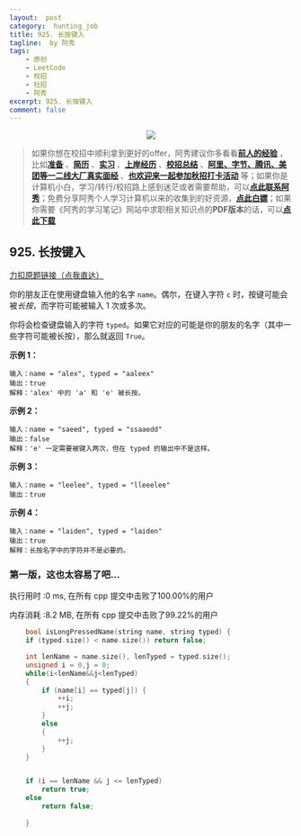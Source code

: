 ```yaml
---
layout:  post
category:  hunting_job
title: 925. 长按键入
tagline:  by 阿秀
tags:
    - 原创
    - LeetCode
    - 校招
    - 社招
    - 阿秀
excerpt: 925. 长按键入
comment: false
---
```




<div align="center">
  <a href="/notes/05-xiustar/01-xiustar_reading_guide/01-introduce.html#阿秀组建了一个校招学习圈子">
      <img src="https://axiu-image-bed.oss-cn-shanghai.aliyuncs.com/img/202206190108471.png">
  </a></div>



> 如果你想在校招中顺利拿到更好的offer，阿秀建议你多看看<font style="font-weight:bold; color:#4169E1;text-decoration:underline;">[前人的经验](/notes/05-xiustar/01-xiustar_reading_guide/01-introduce.md)</font> ，比如<font style="font-weight:bold; color:#4169E1;text-decoration:underline;">[准备](/notes/05-xiustar/02-campus_prepare/02-01-校招重要时间点科普.md)</font> 、<font style="font-weight:bold; color:#4169E1;text-decoration:underline;">[简历](/notes/05-xiustar/03-resume/01-00-简历开篇词.md)</font> 、<font style="font-weight:bold; color:#4169E1;text-decoration:underline;">[实习](/notes/05-xiustar/04-school_practice/20220320-从公司角度来看，为什么要招实习生.md)</font> 、<font style="font-weight:bold; color:#4169E1;text-decoration:underline;">[上岸经历](/notes/05-xiustar/09-question_answer/20220817.md)</font> 、<font style="font-weight:bold; color:#4169E1;text-decoration:underline;">[校招总结](/notes/05-xiustar/05-campus_recruitment/2020-12-16-双非渣硕的秋招之路总结（已拿抖音研发岗SP）.md)</font> 、<font style="font-weight:bold; color:#4169E1;text-decoration:underline;">[阿里、字节、腾讯、美团等一二线大厂真实面经](/notes/07-resources/01-free/04-schoolSchample.md)</font> 、<font style="font-weight:bold; color:#4169E1;text-decoration:underline;">[也欢迎来一起参加秋招打卡活动](/notes/05-xiustar/01-xiustar_reading_guide/01-introduce.html#阿秀组建了一个校招学习圈子)</font> 等；如果你是计算机小白，学习/转行/校招路上感到迷茫或者需要帮助，可以<font style="font-weight:bold; color:#4169E1;text-decoration:underline;">[点此联系阿秀](/notes/08-other/02-question.md#_4、阿秀-如何才能联系到你)</font>；免费分享阿秀个人学习计算机以来的收集到的好资源，<font style="font-weight:bold; color:#4169E1;text-decoration:underline;">[点此白嫖](/notes/07-resources/01-free/01-introduce.md)</font>；如果你需要《阿秀的学习笔记》网站中求职相关知识点的**PDF版本**的话，可以<font style="font-weight:bold; color:#4169E1;text-decoration:underline;">[点此下载](/notes/08-other/02-question.md#_5、如何下载阿秀的学习笔记内容pdf版本)</font> 



## 925. 长按键入

[力扣原题链接（点我直达）](https://leetcode-cn.com/problems/long-pressed-name/)

你的朋友正在使用键盘输入他的名字 `name`。偶尔，在键入字符 `c` 时，按键可能会被*长按*，而字符可能被输入 1 次或多次。

你将会检查键盘输入的字符 `typed`。如果它对应的可能是你的朋友的名字（其中一些字符可能被长按），那么就返回 `True`。

 

**示例 1：**

```
输入：name = "alex", typed = "aaleex"
输出：true
解释：'alex' 中的 'a' 和 'e' 被长按。
```

**示例 2：**

```
输入：name = "saeed", typed = "ssaaedd"
输出：false
解释：'e' 一定需要被键入两次，但在 typed 的输出中不是这样。
```

**示例 3：**

```
输入：name = "leelee", typed = "lleeelee"
输出：true
```

**示例 4：**

```
输入：name = "laiden", typed = "laiden"
输出：true
解释：长按名字中的字符并不是必要的。
```





### 第一版，这也太容易了吧...

执行用时 :0 ms, 在所有 cpp 提交中击败了100.00%的用户

内存消耗 :8.2 MB, 在所有 cpp 提交中击败了99.22%的用户



```c++
    bool isLongPressedName(string name, string typed) {
    if (typed.size() < name.size()) return false;

	int lenName = name.size(), lenTyped = typed.size();
	unsigned i = 0,j = 0;
	while(i<lenName&&j<lenTyped)
	{
		if (name[i] == typed[j]) {
			++i;
			++j;
		}
		else
		{
			++j;
		}
	}


	if (i == lenName && j <= lenTyped)
		return true;
	else
		return false;
        
    }
```




